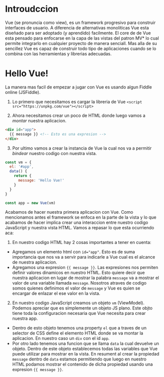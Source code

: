 # Introudccion

Vue (se pronuncia como view), es un framework progresivo para construir interfaces de usuario. A diferencia de alternativas monoliticas Vue esta diseñado para ser adoptado (y aprendido) facilmente.
El core de de Vue esta pensado para enfocarse en la capa de las vistas del patron MV* lo cual permite integrarlo en cualquier proyecto de manera senciall.
Mas alla de su sencillez Vue es capaz de construir todo tipo de aplicaciones cuando se lo combina con
las herramientas y librerias adecuadas.

# Hello Vue!

La manera mas facil de empezar a jugar con Vue es usando algun Fiddle online (JSFiddle).

1. Lo primero que necesitamos es cargar la libreria de Vue
  `<script src="https://unpkg.com/vue"></script>`

2. Ahora necesitamos crear un poco de HTML donde luego vamos a *montar* nuestra aplicacion.
  ```html
  <div id="app">
    {{ message }} <!-- Esto es una expresion -->
  </div>
  ```

3. Por ultimo vamos a crear la instancia de Vue la cual nos va a permitir *bindear* nuestro codigo con nuestra vista.

  ```javascript
  const vm = {
    el: '#app',
    data() {
      return {
        message: 'Hello Vue!'
      }
    }
  }

  const app = new Vue(vm)
  ```

Acabamos de hacer nuestra primera aplicacion con Vue. Como mencionamos antes el framework se enfoca en la parte de la vista y lo que acabamos de hacer implica crear una interaccion entre nuestro codigo JavaScript y nuestra vista HTML. Vamos a repasar lo que esta ocurriendo aca:

1. En nuestro codigo HTML hay 2 cosas importantes a tener en cuenta:
  * Agregamos un elemento html con `id="app"`. Esto es de suma importancia que nos va a servir para indicarle a Vue cual es el alcance de nuestra aplicacion.
  * Agregamos una expresion `{{ message }}`. Las expresiones nos permiten definir valores dinamicos en nuestro HTML. Esto quiere decir que nuestra aplicacion en lugar de mostrar la palabra `message` va a mostrar el valor de una variable llamada `message`. Nosotros atraves de codigo somos quienes definimos el valor de `message` y Vue es quien se encargar de enlazar el ese valor en la vista.

2. En nuestro codigo JavaScript creamos un objeto `vm` (ViewModel). Podemos apreciar que es simplemente un objeto JS plano. Este objto tiene toda la configuracion necesaria que Vue necesita para crear nuestra app.
  * Dentro de esto objeto tenemos una property `el` que a traves de un selector de CSS define el elemento HTML donde se va montar la aplicacion. En nuestro caso un `div` con el id `app`.
  * Por otro lado tenemos una funcion que se llama `data` la cual devuelve un objeto. Dentro de este objeto establecemos todas las variables que Vue puede utilizar para mostrar en la vista. En resument al crear la propiedad `message` dentro de `data` estamos permitiendo que luego en nuestro HTML podamos mostrar el contenido de dicha propiedad usando una expresion `{{ message }}`.

